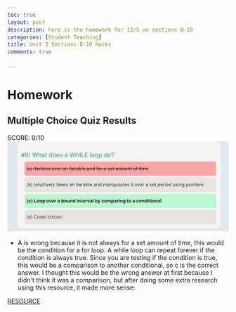 ```yaml
---
toc: true 
layout: post
description: here is the homework for 12/5 on sections 8-10
categories: [Student Teaching]
title: Unit 3 Sections 8-10 Hacks 
comments: true

---
```

# Homework 
## Multiple Choice Quiz Results 
SCORE: 9/10
![](https://github.com/kayleehou/myproject/blob/master/images/hacksinc8.PNG?raw=true)
- A is wrong because it is not always for a set amount of time, this would be the condition for a for loop. A while loop can repeat forever if the condition is always true. Since you are testing if the condition is true, this would be a comparison to another conditional, so c is the correct answer. I thought this would be the wrong answer at first because I didn't think it was a comparison, but after doing some extra research using this resource, it made more sense:

<a href="https://www.cs.utah.edu/~germain/PPS/Topics/while_loops.html#:~:text=A%20%22While%22%20Loop%20is%20used,not%20between%201%20and%2010%22." rel="nofollow">RESOURCE</a>
